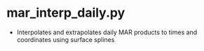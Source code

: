 mar_interp_daily.py
===================

- Interpolates and extrapolates daily MAR products to times and coordinates using surface splines
